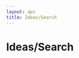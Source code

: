 ```yaml
---
layout: api
title: Ideas/Search
---
```


# Ideas/Search

<api-explorer resource="http://api.rusic.dev/buckets/:bucket_id/ideas/search" method="GET">
  <api-header name="X-API-Key" required="true" value="abc123" editable-key="false"></api-header>
  <api-header name="Accept" required="true" value="application/vnd.rusic.v1+json" editable-key="false" editable-value="false"></api-header>
  <api-resource name="bucket_id" required="true" default="" value="1"></api-resource>
  <api-parameter name="query" required="true" default="" value="test"></api-parameter>
</api-explorer>

